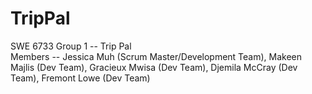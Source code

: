 # TripPal

SWE 6733 Group 1 -- Trip Pal <br/>
Members -- Jessica Muh (Scrum Master/Development Team), Makeen Majlis (Dev Team), Gracieux Mwisa (Dev Team), Djemila McCray (Dev Team), Fremont Lowe (Dev Team)
